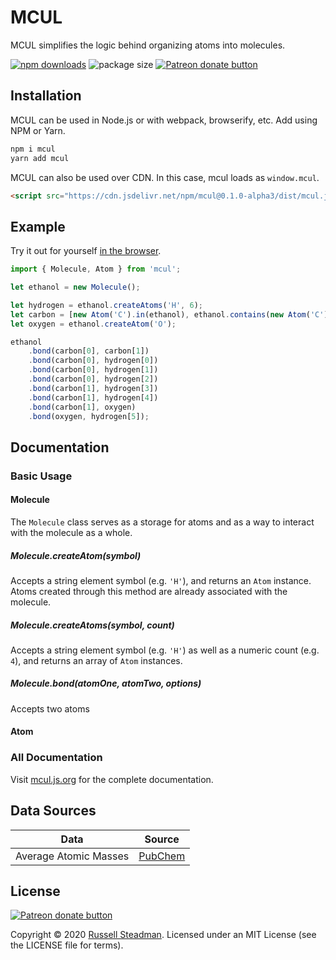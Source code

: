 <!-- WARNING: Edit this file in /docs-template -->

# MCUL

MCUL simplifies the logic behind organizing atoms into molecules.

<a href="https://www.npmjs.com/package/mcul"><img alt="npm downloads" src="https://img.shields.io/npm/dt/mcul?label=NPM%20downloads&style=flat-square"></a>
<img src="https://img.shields.io/bundlephobia/minzip/mcul?style=flat-square" alt="package size" />
<a href="https://www.patreon.com/russellsteadman" title="Donate to this project using Patreon"><img src="https://img.shields.io/badge/patreon-donate-red.svg?style=flat-square" alt="Patreon donate button" /></a>

## Installation

MCUL can be used in Node.js or with webpack, browserify, etc. Add using NPM or Yarn.
```sh
npm i mcul
yarn add mcul
```

MCUL can also be used over CDN. In this case, mcul loads as `window.mcul`.
```html
<script src="https://cdn.jsdelivr.net/npm/mcul@0.1.0-alpha3/dist/mcul.js"></script>
```

## Example

Try it out for yourself [in the browser](https://npm.runkit.com/mcul).

```js
import { Molecule, Atom } from 'mcul';

let ethanol = new Molecule();

let hydrogen = ethanol.createAtoms('H', 6);
let carbon = [new Atom('C').in(ethanol), ethanol.contains(new Atom('C'))];
let oxygen = ethanol.createAtom('O');

ethanol
    .bond(carbon[0], carbon[1])
    .bond(carbon[0], hydrogen[0])
    .bond(carbon[0], hydrogen[1])
    .bond(carbon[0], hydrogen[2])
    .bond(carbon[1], hydrogen[3])
    .bond(carbon[1], hydrogen[4])
    .bond(carbon[1], oxygen)
    .bond(oxygen, hydrogen[5]);
```

## Documentation

### Basic Usage

#### Molecule

The `Molecule` class serves as a storage for atoms and as a way to interact with the molecule as a whole.

##### Molecule.createAtom(symbol)

Accepts a string element symbol (e.g. `'H'`), and returns an `Atom` instance. Atoms created through this method are already associated with the molecule.

##### Molecule.createAtoms(symbol, count)

Accepts a string element symbol (e.g. `'H'`) as well as a numeric count (e.g. `4`), and returns an array of `Atom` instances.

##### Molecule.bond(atomOne, atomTwo, options)

Accepts two atoms

#### Atom

### All Documentation

Visit [mcul.js.org](https://mcul.js.org) for the complete documentation.

## Data Sources

| Data                  | Source |
| --------------------- | ------ |
| Average Atomic Masses | [PubChem](https://pubchem.ncbi.nlm.nih.gov/periodic-table/#view=list) |

## License

<a href="https://patreon.com/russellsteadman" title="Donate to this project using Patreon"><img src="https://img.shields.io/badge/patreon-donate-red.svg?style=flat-square" alt="Patreon donate button" /></a>

Copyright &copy; 2020 [Russell Steadman](https://www.russellsteadman.com/?utm_source=mcul&utm_medium=copyright). Licensed under an MIT License (see the LICENSE file for terms).